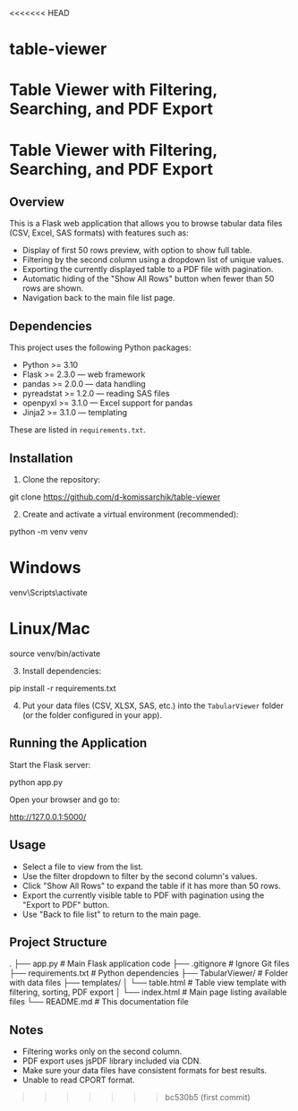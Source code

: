 <<<<<<< HEAD
# table-viewer
Table Viewer with Filtering, Searching, and PDF Export
=======
# Table Viewer with Filtering, Searching, and PDF Export

## Overview

This is a Flask web application that allows you to browse tabular data files (CSV, Excel, SAS formats) with features such as:

- Display of first 50 rows preview, with option to show full table.
- Filtering by the second column using a dropdown list of unique values.
- Exporting the currently displayed table to a PDF file with pagination.
- Automatic hiding of the "Show All Rows" button when fewer than 50 rows are shown.
- Navigation back to the main file list page.

## Dependencies

This project uses the following Python packages:

- Python >= 3.10
- Flask >= 2.3.0 — web framework
- pandas >= 2.0.0 — data handling
- pyreadstat >= 1.2.0 — reading SAS files
- openpyxl >= 3.1.0 — Excel support for pandas
- Jinja2 >= 3.1.0 — templating 

These are listed in `requirements.txt`.

## Installation

1. Clone the repository:

git clone https://github.com/d-komissarchik/table-viewer

2. Create and activate a virtual environment (recommended):

python -m venv venv
# Windows
venv\Scripts\activate
# Linux/Mac
source venv/bin/activate

3. Install dependencies:

pip install -r requirements.txt

4. Put your data files (CSV, XLSX, SAS, etc.) into the `TabularViewer` folder (or the folder configured in your app).

## Running the Application

Start the Flask server:

python app.py

Open your browser and go to:

http://127.0.0.1:5000/

## Usage

- Select a file to view from the list.
- Use the filter dropdown to filter by the second column's values.
- Click "Show All Rows" to expand the table if it has more than 50 rows.
- Export the currently visible table to PDF with pagination using the "Export to PDF" button.
- Use "Back to file list" to return to the main page.

## Project Structure

.
├── app.py               # Main Flask application code
├── .gitignore           # Ignore Git files
├── requirements.txt     # Python dependencies
├── TabularViewer/       # Folder with data files
├── templates/
│   └── table.html       # Table view template with filtering, sorting, PDF export
│   └── index.html       # Main page listing available files
└── README.md            # This documentation file

## Notes

- Filtering works only on the second column.
- PDF export uses jsPDF library included via CDN.
- Make sure your data files have consistent formats for best results.
- Unable to read CPORT format.


>>>>>>> bc530b5 (first commit)
